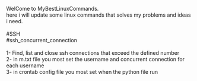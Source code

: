 WelCome to MyBestLinuxCommands.<br>
here i will update some linux commands that solves my problems and ideas i need.<br>
<br>
#SSH<br>
#ssh_concurrent_connection<br>
<br>
1- Find, list and close ssh connections that exceed the defined number<br>
2- in m.txt file you most set the username and concurrent connection for each username<br>
3- in crontab config file you most set when the python file run<br>
